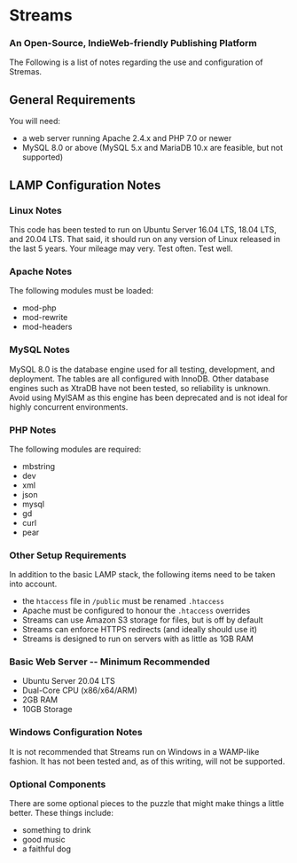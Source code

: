 # Streams

### An Open-Source, IndieWeb-friendly Publishing Platform

The Following is a list of notes regarding the use and configuration of Stremas.

## General Requirements

You will need:

* a web server running Apache 2.4.x and PHP 7.0 or newer
* MySQL 8.0 or above (MySQL 5.x and MariaDB 10.x are feasible, but not supported)

## LAMP Configuration Notes

### Linux Notes

This code has been tested to run on Ubuntu Server 16.04 LTS, 18.04 LTS, and 20.04 LTS. That said, it should run on any version of Linux released in the last 5 years. Your mileage may very. Test often. Test well.

### Apache Notes

The following modules must be loaded:

* mod-php
* mod-rewrite
* mod-headers

### MySQL Notes

MySQL 8.0 is the database engine used for all testing, development, and deployment. The tables are all configured with InnoDB. Other database engines such as XtraDB have not been tested, so reliability is unknown. Avoid using MyISAM as this engine has been deprecated and is not ideal for highly concurrent environments.

### PHP Notes

The following modules are required:

* mbstring
* dev
* xml
* json
* mysql
* gd
* curl
* pear

### Other Setup Requirements

In addition to the basic LAMP stack, the following items need to be taken into account.

* the `htaccess` file in `/public` must be renamed `.htaccess`
* Apache must be configured to honour the `.htaccess` overrides
* Streams can use Amazon S3 storage for files, but is off by default
* Streams can enforce HTTPS redirects (and ideally should use it)
* Streams is designed to run on servers with as little as 1GB RAM

### Basic Web Server -- Minimum Recommended

* Ubuntu Server 20.04 LTS
* Dual-Core CPU (x86/x64/ARM)
* 2GB RAM
* 10GB Storage

### Windows Configuration Notes

It is not recommended that Streams run on Windows in a WAMP-like fashion. It has not been tested and, as of this writing, will not be supported.

### Optional Components

There are some optional pieces to the puzzle that might make things a little better. These things include:

* something to drink
* good music
* a faithful dog